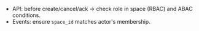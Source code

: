 - API: before create/cancel/ack → check role in space (RBAC) and ABAC conditions.
- Events: ensure `space_id` matches actor's membership.
